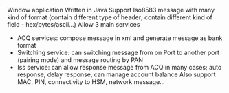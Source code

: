 Window application
Written in Java
Support Iso8583 message with many kind of format (contain different type of header; contain different kind of field - hex/bytes/ascii...)
Allow 3 main services
- ACQ services: compose message in xml and generate message as bank format
- Switching service: can switching message from on Port to another port (pairing mode) and message routing by PAN
- Iss service: can allow response message from ACQ in many cases; auto response, delay response, can manage account balance
Also support MAC, PIN, connectivity to HSM, network message...